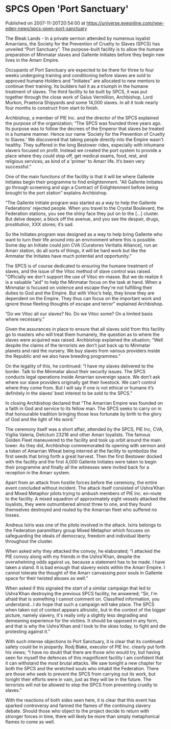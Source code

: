 # SPCS Open 'Port Sanctuary'
Published on 2007-11-20T20:54:00 at https://universe.eveonline.com/new-eden-news/spcs-open-port-sanctuary

The Bleak Lands - In a private sermon attended by numerous loyalist Amarrians, the Society for the Prevention of Cruelty to Slaves (SPCS) has unveiled “Port Sanctuary”. The purpose-built facility is to allow the humane preparation of Minmatar slaves and Gallente Initiates before they begin new lives in the Amarr Empire.

Occupants of Port Sanctuary are expected to be there for three to four weeks undergoing training and conditioning before slaves are sold to approved humane Holders and "Initiates" are allocated to new mentors to continue their training. Its builders hail it as a triumph in the humane treatment of slaves. The third facility to be built by SPCS, it was put together through the close work of Gaius Vermillion, Archbishop, Lord Murkon, Praetoria Shipyards and some 14,000 slaves. In all it took nearly four months to construct from start to finish.

Archbishop, a member of PIE Inc. and the director of the SPCS explained the purpose of the organization; “The SPCS was founded three years ago. Its purpose was to follow the decrees of the Emperor that slaves be treated in a humane manner. Hence our name ‘Society for the Prevention of Cruelty to Slaves.’ We discovered that taking people directly into the Empire wasn't healthy. They suffered in the long Bestower rides, especially with inhumane slavers focused on profit. Instead we created the port system to provide a place where they could stop off, get medical exams, food, rest, and religious services; as kind of a ‘primer’ to Amarr life. It’s been very successful.”

One of the main functions of the facility is that it will be where Gallente Initiates begin their programme to find enlightenment. "All Gallente Initiates go through screening and sign a Contract of Enlightenment before being brought to the port station” explains Archbishop.

“The Gallente Initiate program was started as a way to help the Gallente Federations' rejected people. When you travel to the Crystal Boulevard, the Federation stations, you see the shiny face they put on to the [...] cluster. But delve deeper, a block off the avenue, and you see the despair, drugs, prostitution, XXX stores; it’s sad.

So the Initiates program was designed as a way to help bring Gallente who want to turn their life around into an environment where this is possible. Some day an Initiate could join CVA [Curatores Veritatis Alliance], run an Amarr station, do all sorts of things, it will be hard work but like the Ammatar the Initiates have much potential and opportunity.”

The SPCS is of course dedicated to ensuring the humane treatment of slaves, and the issue of the Vitoc method of slave control was raised. "Officially we don't support the use of Vitoc en-masse. But we do realize it is a valuable "aid" to help the Minmatar focus on the task at hand. When a Minmatar is focused on violence and escape they're not fulfilling their duties to God and the Empire. But with Vitoc’s help, they know they are dependent on the Empire. They thus can focus on the important work and ignore those fleeting thoughts of escape and terror" explained Archbishop.

“Do we Vitoc all our slaves? No. Do we Vitoc some? On a limited basis where necessary.”

Given the assurances in place to ensure that all slaves sold from this facility go to masters who will treat them humanely, the question as to where the slaves were acquired was raised. Archbishop explained the situation; “Well despite the claims of the terrorists we don’t just back up to Minmatar planets and raid the nursery. We buy slaves from various providers inside the Republic and we also have breeding programmes.”

On the legality of this, he continued: “I have my slaves delivered to the border. Talk to the Minmatar about their security issues. The SPCS conducts legal operations inside Amarrian sovereign space. We don't ask where our slave providers originally get their livestock. We can’t control where they come from. But I will say if one is not ethical or humane it’s definitely in the slaves’ best interest to be sold to the SPCS.”

In closing Archbishop declared that “The Amarrian Empire was founded on a faith in God and service to its fellow man. The SPCS seeks to carry on in that honourable tradition bringing those less fortunate by birth to the glory of God and the light of His word.”

The ceremony itself was a short affair, attended by the SPCS, PIE Inc, CVA, Vigilia Valeria, Delictum 23216 and other Amarr loyalists. The famous Golden Fleet maneuvered to the facility and took up orbit around the main tower. As they did, Archbishop commemorated its opening with sermon and a token of Amarrian Wheat being interred at the facility to symbolize the first seeds that bring forth a great harvest. Then the first Bestower docked with the facility and the first 4,000 Gallente Initiates were taken to begin their programme and finally all the witnesses were invited back for a reception in the Amarr system.

Apart from an attack from hostile forces before the ceremony, the entire event concluded without incident. The attack itself consisted of Ushra’Khan and Mixed Metaphor pilots trying to ambush members of PIE Inc. en-route to the facility. A mixed squadron of approximately eight vessels attacked the loyalists, they were outnumbered almost three to one, and they found themselves destroyed and routed by the Amarrian fleet who suffered no losses.

Andreus Ixiris was one of the pilots involved in the attack. Ixiris belongs to the Federation paramilitary group Mixed Metaphor which focuses on safeguarding the ideals of democracy, freedom and individual liberty throughout the cluster.

When asked why they attacked the convoy, he elaborated; “I attacked the PIE convoy along with my friends in the Ushra'Khan, despite the overwhelming odds against us, because a statement has to be made. I have taken a stand. It is bad enough that slavery exists within the Amarr Empire. I cannot tolerate the thought of the Amarr canvassing poor souls in Gallente space for their twisted abuses as well.”

When asked if this signaled the start of a similar campaign that led to Ushra’Khan destroying the previous SPCS facility, he answered; “Sir, I'm afraid that is something I cannot comment on. Classified information, you understand...I do hope that such a campaign will take place. The SPCS when taken out of context appears altruistic, but in the context of the bigger picture, namely slavery, it's really only a slightly less degrading and demeaning experience for the victims. It should be opposed in any form, and that is why the Ushra'Khan and I took to the skies today, to fight and die protesting against it.”

With such intense objections to Port Sanctuary, it is clear that its continued safety could be in jeopardy. Rodj Blake, executor of PIE Inc. clearly put forth his views; “I have no doubt that there are those who would try, but having seen for myself the defences of this magnificent facility I am confident that it can withstand the most brutal attacks. We saw tonight a new chapter for both the SPCS and the wretched souls who inhabit the Federation. There are those who seek to prevent the SPCS from carrying out its work, but tonight their efforts were in vain, just as they will be in the future. The terrorists will not be allowed to stop the SPCS from preventing cruelty to slaves.”

With the reactions of both sides seen here, it is clear that this event has sparked controversy and fanned the flames of the continuing slavery debate. Should those who object to the project decide to return with stronger forces in time, there will likely be more than simply metaphorical flames to come as well.

